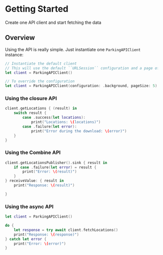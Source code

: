 # Getting Started

Create one API client and start fetching the data

## Overview

Using the API is really simple. Just instantiate one ``ParkingAPIClient`` instance:

```swift
// Instantiate the default client
// This will use the default ``URLSession`` configuration and a page of 10 elements
let client = ParkingAPIClient()

// To override the configuration
let client = ParkingAPIClient(configuration: .background, pageSize: 5)
```

### Using the closure API 

```swift
client.getLocations { (result) in
    switch result {
        case .success(let locations):
            print("Locations: \(locations)")
        case .failure(let error):
            print("Error during the download: \(error)")
    }
}
```

### Using the Combine API 

```swift
client.getLocationsPublisher().sink { result in
    if case .failure(let error) = result {
        print("Error: \(result)")
    }   
} receiveValue: { result in
    print("Response: \(result)")

}
```

### Using the async API

```swift
let client = ParkingAPIClient()

do {
    let response = try await client.fetchLocations()
    print("Response: \(response)")
} catch let error {
    print("Error: \(error)")
}
```
